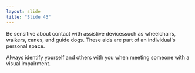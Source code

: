 ```yaml
---
layout: slide
title: "Slide 43"
---
```


Be sensitive about contact with assistive devicessuch as wheelchairs, walkers, canes, and guide dogs. These aids are part of an individual's personal space.

Always identify yourself and others with you when meeting someone with a visual impairment.